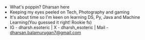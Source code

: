    - What's poppin? Dharsan here
   - Keeping my eyes peeled on Tech, Photography and gaming
   - It's about time so I'm keen on learning DS, Py, Java and Machine Learning(You guessed it right! Rookie fs)
   - IG - dharsh.esoteric | X - dharsh_esoteric | Mail - dharsan.balamurugan7@gmail.com



